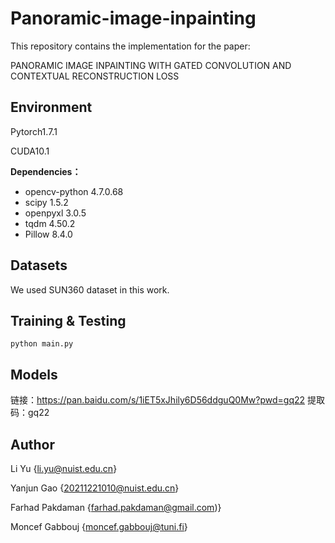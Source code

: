 # Panoramic-image-inpainting

This repository contains the implementation for the paper:

PANORAMIC IMAGE INPAINTING WITH GATED CONVOLUTION AND CONTEXTUAL
RECONSTRUCTION LOSS

## **Environment**

Pytorch1.7.1 

CUDA10.1

**Dependencies：**

- opencv-python 4.7.0.68
- scipy 1.5.2
- openpyxl 3.0.5
- tqdm 4.50.2
- Pillow  8.4.0 

## Datasets

We used SUN360 dataset in this work.

## **Training & Testing**

`python main.py`

## Models

链接：https://pan.baidu.com/s/1iET5xJhily6D56ddguQ0Mw?pwd=gq22 
提取码：gq22

## 

## Author

Li Yu {li.yu@nuist.edu.cn}

Yanjun Gao {20211221010@nuist.edu.cn}

Farhad Pakdaman {farhad.pakdaman@gmail.com)}

Moncef Gabbouj {moncef.gabbouj@tuni.fi}
